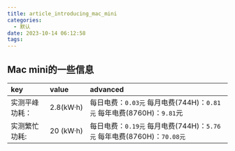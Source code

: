 ```yaml
---
title: article_introducing_mac_mini
categories:
  - 默认
date: 2023-10-14 06:12:58
tags:
---
```



## Mac mini的一些信息


<!--more-->

| key | value | advanced |
| :---- | :--- | :---- |
| 实测平峰功耗：| 2.8(kW·h)|  每日电费：`0.03元` 每月电费(744H)：`0.81元` 每年电费(8760H)：`9.81`元 |
| 实测繁忙功耗: | 20 (kW·h) |  每日电费：`0.19元` 每月电费(744H)：`5.76元` 每年电费(8760H)：`70.08元` | 
